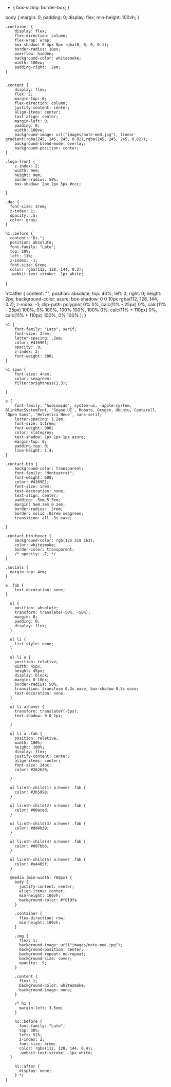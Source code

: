 * {
    box-sizing: border-box;
}

body {
    margin: 0;
    padding: 0;
    display: flex;
    min-height: 100vh;
    }
    
    .container {
        display: flex;
        flex-direction: column;
        flex-wrap: wrap;
        box-shadow: 0 4px 8px rgba(0, 0, 0, 0.1);
        border-radius: 10px;
        overflow: hidden;
        background-color: whitesmoke;
        width: 100vw;
        padding-right: .2em;
    }
    
    
    .content {
        display: flex;
        flex: 2;
        margin-top: 0;
        flex-direction: column;
        justify-content: center;
        align-items: center;
        text-align: center;
        margin-left: 0;
        padding: 0;
        width: 100vw;
        background-image: url("images/note-med.jpg"), linear-gradient(rgba(245, 245, 245, 0.82),rgba(245, 245, 245, 0.82));
        background-blend-mode: overlay;
        background-position: center;
    }
    
    .logo-front {
        z-index: 2;
        width: 9em;
        height: 9em;
        border-radius: 50%;
        box-shadow: 2px 2px 5px #ccc;

    }

    .doc {
      font-size: 3rem;
      z-index: 1;
      opacity: .5;
      color: gray;
    }

    h1::before {
      content: "Dr.";
      position: absolute;
      font-family: "Lato";
      top: 29%;
      left: 11%;
      z-index: -1;
      font-size: 6rem;
      color: rgba(112, 128, 144, 0.2);
      -webkit-text-stroke: .1px white;
  }

  h1::after {
    content: "";
    position: absolute;
    top: 40%;
    left: 0;
    right: 0;
    height: 2px;
    background-color: azure;
    box-shadow: 0 0 10px rgba(112, 128, 144, 0.2); 
    z-index: -1;
    clip-path: polygon(
        0% 0%, 
        calc(11% - 25px) 0%, 
        calc(11% - 25px) 100%, 
        0% 100%, 
        100% 100%, 
        100% 0%, 
        calc(11% + 110px) 0%, 
        calc(11% + 110px) 100%, 
        0% 100%
    );
}
    
    h1 {
        font-family: "Lato", serif;
        font-size: 2rem;
        letter-spacing: .2em;
        color: #4169E1;
        opacity: .9;
        z-index: 2;
        font-weight: 300;
    }
    
    h1 span {
        font-size: 4rem;
        color: seagreen;
        filter:brightness(1.3);
    
    }
    
    p {
        font-family: "Audiowide", system-ui, -apple-system, BlinkMacSystemFont, 'Segoe UI', Roboto, Oxygen, Ubuntu, Cantarell, 'Open Sans', 'Helvetica Neue', sans-serif;
        letter-spacing: 1.2em;
        font-size: 1.1rem;
        font-weight: 900;
        color: slategrey;
        text-shadow: 1px 1px 1px azure;
        margin-top: 0;
        padding-top: 0;
        line-height: 1.4;
    }
    
    .contact-btn {
        background-color: transparent;
        font-family: "Montserrat";
        font-weight: 600;
        color: #4169E1;
        font-size: 1rem;
        text-decoration: none;
        text-align: center;
        padding: .5em 5.5em;
        margin: 5em 2em 0 2em;
        border-radius: .3rem;
        border: solid .03rem seagreen;
        transition: all .3s ease;

    }
    
    .contact-btn:hover {
        background-color: rgb(125 219 163);
        color: whitesmoke;        
        border-color: transparent;
        /* opacity: .7; */
    }
    
    .socials {
      margin-top: 4em;  
    }
    
    a .fab {
        text-decoration: none;
    }
      
      ul {
        position: absolute;
        transform: translate(-50%, -50%);
        margin: 0;
        padding: 0;
        display: flex;
      }
      
      ul li {
        list-style: none;
      }
      
      ul li a {
        position: relative;
        width: 45px;
        height: 45px;
        display: block;
        margin: 0 10px;
        border-radius: 50%;
        transition: transform 0.3s ease, box-shadow 0.3s ease;
        text-decoration: none;
      }
      
      ul li a:hover {
        transform: translateY(-5px);
        text-shadow: 0 0 2px;
    
      }
      
      ul li a .fab {
        position: relative;
        width: 100%;
        height: 100%;
        display: flex;
        justify-content: center;
        align-items: center;
        font-size: 24px;
        color: #262626;
        
      }
      
      ul li:nth-child(1) a:hover .fab {
        color: #3b5998;
      }
      
      ul li:nth-child(2) a:hover .fab {
        color: #00aced;
      }
      
      ul li:nth-child(3) a:hover .fab {
        color: #dd4b39;
      }
      
      ul li:nth-child(4) a:hover .fab {
        color: #007bb6;
      }
      
      ul li:nth-child(5) a:hover .fab {
        color: #e4405f;
      }
      
      @media (min-width: 768px) {
        body {
          justify-content: center;
          align-items: center;
          min-height: 100vh;
          background-color: #f8f9fa
        }
    
        .container {
          flex-direction: row;
          min-height: 100vh;
        }
    
        .img {
          flex: 1;
          background-image: url("images/note-med.jpg"); 
          background-position: center;
          background-repeat: no-repeat;
          background-size: cover;
          opacity: .9;      
        }
    
        .content {
          flex: 1;
          background-color: whitesmoke;
          background-image: none;
        }

        /* h1 {
          margin-left: 3.5em;
        }

        h1::before {
          font-family: "Lato";
          top: 38%;
          left: 51%;
          z-index: 2;
          font-size: 4rem;
          color: rgba(112, 128, 144, 0.4);
          -webkit-text-stroke: .1px white;
      }
        
        h1::after {
          display: none;
        } */
    }
    